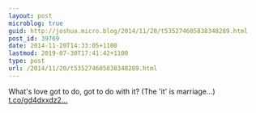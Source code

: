 ```yaml
---
layout: post
microblog: true
guid: http://joshua.micro.blog/2014/11/20/t535274605838348289.html
post_id: 39769
date: 2014-11-20T14:33:05+1100
lastmod: 2019-07-30T17:41:42+1100
type: post
url: /2014/11/20/t535274605838348289.html
---
```

What's love got to do, got to do with it? (The 'it' is marriage...)  [t.co/gd4dxxdz2...](http://t.co/gd4dxxdz28)
